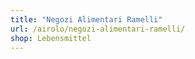 ```yaml
---
title: "Negozi Alimentari Ramelli"
url: /airolo/negozi-alimentari-ramelli/
shop: Lebensmittel
---
```


